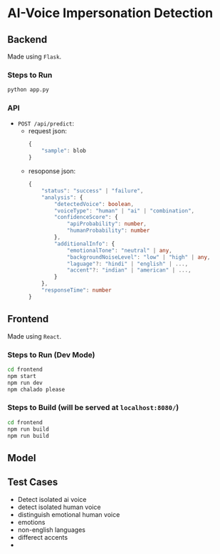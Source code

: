 # AI-Voice Impersonation Detection

## Backend

Made using `Flask`.

### Steps to Run

```bash
python app.py
```

### API

- `POST /api/predict`:
    - request json:
        ```ts
        {
            "sample": blob
        }
        ```
    - resoponse json:
        ```ts
        {
            "status": "success" | "failure",
            "analysis": {
                "detectedVoice": boolean,
                "voiceType": "human" | "ai" | "combination",
                "confidenceScore": {
                    "apiProbability": number,
                    "humanProbability": number
                },
                "additionalInfo": {
                    "emotionalTone": "neutral" | any,
                    "backgroundNoiseLevel": "low" | "high" | any,
                    "laguage"?: "hindi" | "english" | ...,
                    "accent"?: "indian" | "american" | ...,
                }
            },
            "responseTime": number
        }
        ```


## Frontend

Made using `React`.

### Steps to Run (Dev Mode)

```bash
cd frontend
npm start
npm run dev
npm chalado please
```

### Steps to Build (will be served at `localhost:8080/`)

```bash
cd frontend
npm run build
npm run build
```

## Model

## Test Cases
- Detect isolated ai voice
- detect isolated human voice
- distinguish emotional human voice
- emotions
- non-english languages
- differect accents
- 